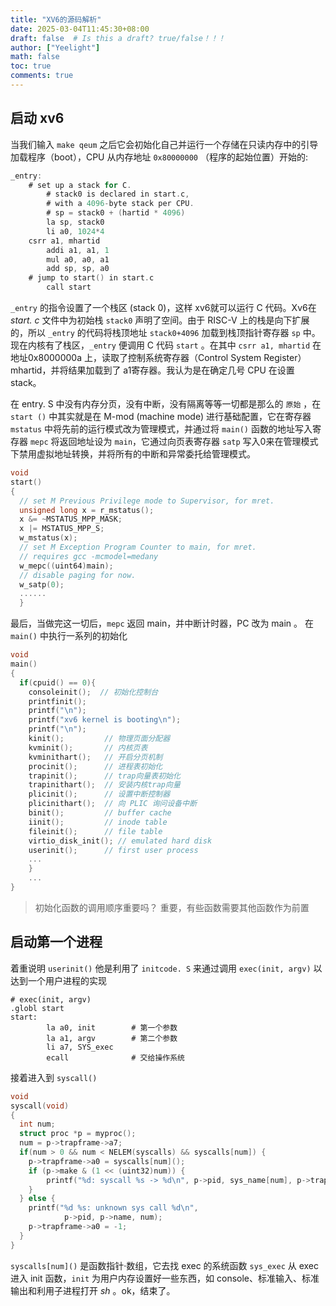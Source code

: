 ```yaml
---
title: "XV6的源码解析"
date: 2025-03-04T11:45:30+08:00
draft: false  # Is this a draft? true/false！！！
author: ["Yeelight"]
math: false
toc: true
comments: true
---
```


## 启动 xv6
<!--more-->

当我们输入 `make qeum` 之后它会初始化自己并运行一个存储在只读内存中的引导加载程序（boot），CPU 从内存地址 `0x80000000` （程序的起始位置）开始的:

```c
_entry:
    # set up a stack for C.
        # stack0 is declared in start.c,
        # with a 4096-byte stack per CPU.
        # sp = stack0 + (hartid * 4096)
        la sp, stack0
        li a0, 1024*4
    csrr a1, mhartid
        addi a1, a1, 1
        mul a0, a0, a1
        add sp, sp, a0
    # jump to start() in start.c
        call start
```

`_entry` 的指令设置了一个栈区 (stack 0)，这样 xv6就可以运行 C 代码。Xv6在 *start. c*   文件中为初始栈  `stack0` 声明了空间。由于 RISC-V 上的栈是向下扩展的，所以 `_entry` 的代码将栈顶地址 `stack0+4096` 加载到栈顶指针寄存器 `sp` 中。现在内核有了栈区，`_entry` 便调用 C 代码 `start` 。在其中 `csrr a1, mhartid` 在地址0x8000000a 上，读取了控制系统寄存器（Control System Register）mhartid，并将结果加载到了 a1寄存器。我认为是在确定几号 CPU 在设置 stack。

在 entry. S 中没有内存分页，没有中断，没有隔离等等一切都是那么的  `原始`   ，在 ` start () ` 中其实就是在 M-mod (machine mode) 进行基础配置，它在寄存器 `mstatus` 中将先前的运行模式改为管理模式，并通过将 `main()` 函数的地址写入寄存器 `mepc` 将返回地址设为 `main`，它通过向页表寄存器 `satp` 写入0来在管理模式下禁用虚拟地址转换，并将所有的中断和异常委托给管理模式。

```c
void
start()
{
  // set M Previous Privilege mode to Supervisor, for mret.
  unsigned long x = r_mstatus();
  x &= ~MSTATUS_MPP_MASK;
  x |= MSTATUS_MPP_S;
  w_mstatus(x);
  // set M Exception Program Counter to main, for mret.
  // requires gcc -mcmodel=medany
  w_mepc((uint64)main);
  // disable paging for now.
  w_satp(0);
  ......
  }
```

最后，当做完这一切后，`mepc` 返回 main，并中断计时器，PC 改为 main 。
在 `main()` 中执行一系列的初始化

```c
void
main()
{
  if(cpuid() == 0){
    consoleinit();  // 初始化控制台
    printfinit();
    printf("\n");
    printf("xv6 kernel is booting\n");
    printf("\n");
    kinit();         // 物理页面分配器
    kvminit();       // 内核页表
    kvminithart();   // 开启分页机制
    procinit();      // 进程表初始化
    trapinit();      // trap向量表初始化
    trapinithart();  // 安装内核trap向量
    plicinit();      // 设置中断控制器
    plicinithart();  // 向 PLIC 询问设备中断
    binit();         // buffer cache
    iinit();         // inode table
    fileinit();      // file table
    virtio_disk_init(); // emulated hard disk
    userinit();      // first user process
    ...
    }
    ...
}   
```

> 初始化函数的调用顺序重要吗？
> 重要，有些函数需要其他函数作为前置
>
## 启动第一个进程

着重说明 `userinit()` 他是利用了 `initcode. S` 来通过调用 `exec(init, argv)` 以达到一个用户进程的实现

```
# exec(init, argv)
.globl start
start:
        la a0, init        # 第一个参数
        la a1, argv        # 第二个参数
        li a7, SYS_exec
        ecall              # 交给操作系统
```

接着进入到 `syscall()`

```c
void
syscall(void)
{
  int num;
  struct proc *p = myproc();
  num = p->trapframe->a7;
  if(num > 0 && num < NELEM(syscalls) && syscalls[num]) {
    p->trapframe->a0 = syscalls[num]();
    if (p->make & (1 << (uint32)num)) {
        printf("%d: syscall %s -> %d\n", p->pid, sys_name[num], p->trapframe->a0);
    }
  } else {
    printf("%d %s: unknown sys call %d\n",
            p->pid, p->name, num);
    p->trapframe->a0 = -1;
  }
}
```

`syscalls[num]()` 是函数指针·数组，它去找 exec 的系统函数 `sys_exec` 从 exec 进入 init 函数，`init` 为用户内存设置好一些东西，如 console、标准输入、标准输出和利用子进程打开 *sh* 。ok，结束了。
